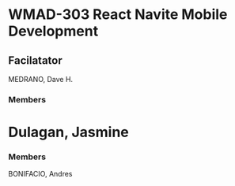# WMAD-303 React Navite Mobile Development

## Facilatator 
MEDRANO, Dave H.

### Members
Dulagan, Jasmine
=======
### Members
BONIFACIO, Andres
